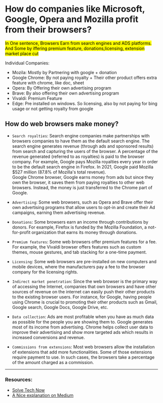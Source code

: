 # How do companies like Microsoft, Google, Opera and Mozilla profit from their browsers?

<mark>In One sentence, Browsers Earn from search engines and ADS platforms. And Some by iffering premium feature, donations,licensing, extension market place cut</mark>

Individual Companies:

- Mozila: Mostly by Partnering with google + donation
- Google Chrome: By not paying royalty + Their other product offers extra feature with chrome, like doc, sheet
- Opera: By Offering their own advertising program
- Brave: By also offering their own advertising program
- Vivaldi: Premium Feature
- Edge: Pre installed on windows. So licensing, also by not paying for bing usage or not getting royalty from google

## How do web browsers make money?

- `Search royalties`: Search engine companies make partnerships with browsers companies to have them as the default search engine. The search engine generates revenue (through ads and sponsored results) from search and capturing the users of the browser. A percentage of the revenue generated (referred to as royalties) is paid to the browser company. For example, Google pays Mozilla royalties every year in order to be the default search engine in Firefox. In 2021, Google paid Mozilla $527 million (87.8% of Mozilla's total revenue).
  </br>
  Google Chrome browser, Google earns money from ads but since they own the browser, it saves them from paying royalties to other web browsers. Instead, the money is just transferred to the Chrome part of Google.

- `Advertising`: Some web browsers, such as Opera and Brave offer their own advertising programs that allow users to opt-in and create their Ad campaigns, earning them advertising revenue.

- `Donations`: Some browsers earn an income through contributions by donors. For example, Firefox is funded by the Mozilla Foundation, a not-for-profit organization that earns its money through donations.
- `Premium features`: Some web browsers offer premium features for a fee. For example, the Vivaldi browser offers features such as custom themes, mouse gestures, and tab stacking for a one-time payment.
- `Licensing`: Some web browsers are pre-installed on new computers and mobile devices, where the manufacturers pay a fee to the browser company for the licensing rights.
- `Indirect market penetration`: Since the web browser is the primary way of accessing the Internet, companies that own browsers and have other sources of revenue on the internet can easily push their other products to the existing browser users. For instance, for Google, having people using Chrome is crucial to promoting their other products such as Gmail, Google search, Google Docs, Google Drive, etc.
- `Data collection`: Ads are most profitable when you have as much data as possible for the people you are showing them to. Google generates most of its income from advertising. Chrome helps collect user data to improve their advertising and show more targeted ads which results in increased conversions and revenue.
- `Commissions from extensions`: Most web browsers allow the installation of extensions that add more functionalities. Some of those extensions require payment to use. In such cases, the browsers take a percentage of the amount charged as a commission.

---

### Resources:

- [Solve Tech Now](https://www.solvetechnow.com/post/how-web-browsers-make-money)
- [ A Nice explanation on Medium](https://medium.com/writers-blokke/how-browsers-make-money-online-a28dde7a8f21)
